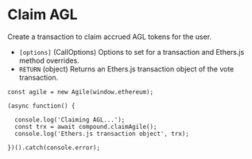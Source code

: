 # Claim AGL

Create a transaction to claim accrued AGL tokens for the user.

* `[options]` \(CallOptions\) Options to set for a transaction and Ethers.js method overrides.
* `RETURN` \(object\) Returns an Ethers.js transaction object of the vote transaction.

```text
const agile = new Agile(window.ethereum);

(async function() {

  console.log('Claiming AGL...');
  const trx = await compound.claimAgile();
  console.log('Ethers.js transaction object', trx);

})().catch(console.error);
```

